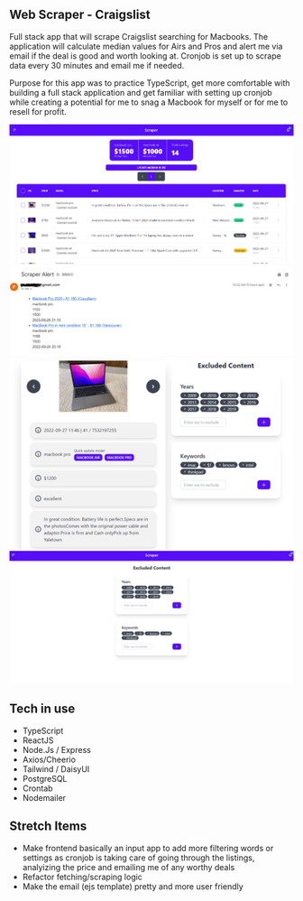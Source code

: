 ## Web Scraper - Craigslist

Full stack app that will scrape Craigslist searching for Macbooks. The application will calculate median values for Airs and Pros and alert me via email if the deal is good and worth looking at. Cronjob is set up to scrape data every 30 minutes and email me if needed. 

Purpose for this app was to practice TypeScript, get more comfortable with building a full stack application and get familiar with setting up cronjob while creating a potential for me to snag a Macbook for myself or for me to resell for profit.

![UI](https://github.com/josemourinho333/scraps/blob/master/docs/scraper-ui.PNG?raw=true)
![alert](https://github.com/josemourinho333/scraps/blob/master/docs/scraper-alert.PNG?raw=true)
![listing](https://github.com/josemourinho333/scraps/blob/master/docs/scraper-listing.PNG?raw=true)
![settings](https://github.com/josemourinho333/scraps/blob/master/docs/scraper-settings.PNG?raw=true)

## Tech in use

* TypeScript
* ReactJS
* Node.Js / Express
* Axios/Cheerio
* Tailwind / DaisyUI
* PostgreSQL
* Crontab
* Nodemailer


## Stretch Items

* Make frontend basically an input app to add more filtering words or settings as cronjob is taking care of going through the listings, analyizing the price and emailing me of any worthy deals
* Refactor fetching/scraping logic 
* Make the email (ejs template) pretty and more user friendly
